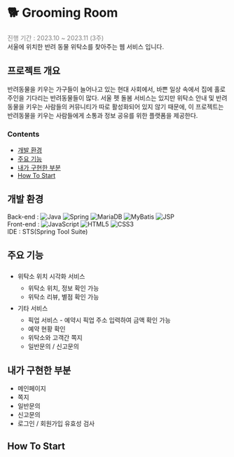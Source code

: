# 🐕 Grooming Room
<span style="color: gray">진행 기간 : 2023.10 ~ 2023.11 (3주)</span><br/>
서울에 위치한 반려 동물 위탁소를 찾아주는 웹 서비스 입니다. 

## 프로젝트 개요 
반려동물을 키우는 가구들이 늘어나고 있는 현대 사회에서, 바쁜 일상 속에서 집에 홀로 주인을 기다리는 반려동물들이 많다.
서울
펫 돌봄 서비스는 있지만 위탁소 안내 및 반려 동물을 키우는 사람들의 커뮤니티가 따로 활성화되어 있지 않기 때문에, 이 프로젝트는 반려동물을 키우는 사람들에게 소통과 정보 공유를 위한 플랫폼을 제공한다.

### Contents
- [개발 환경](#개발-환경)
- [주요 기능](#주요-기능)
- [내가 구현한 부분](#내가-구현한-부분)
- [How To Start](#how-to-start)

## 개발 환경 
Back-end : ![Java](https://img.shields.io/badge/JAVA-JDK%208-%23ED8B00?logo=openjdk&logoColor=%23ED8B00) 
![Spring](https://img.shields.io/badge/Spring-v4.3-%236DB33F?logo=spring&logoColor=%236DB33F)
![MariaDB](https://img.shields.io/badge/MariaDB-v11.2-003545?logo=mariadb&logoColor=003545) 
![MyBatis](https://img.shields.io/badge/MyBatis-%23323330)
![JSP](https://img.shields.io/badge/JSP-%23323330)
<br/>
Front-end : ![JavaScript](https://img.shields.io/badge/JavaScript-%23323330?logo=javascript&logoColor=%23F7DF1E)
![HTML5](https://img.shields.io/badge/HTML5-%23323330?logo=html5&logoColor=#E34F26)
![CSS3](https://img.shields.io/badge/CSS3-%23323330?logo=css3&logoColor=1572B6) 
<br/>
IDE : STS(Spring Tool Suite)<br/>

## 주요 기능  
-  <span style="line-height:33px"> 위탁소 위치 시각화 서비스  </span>
    - 위탁소 위치, 정보 확인 가능
    - 위탁소 리뷰, 별점 확인 가능
-  <span style="line-height:33px">  기타 서비스 </span>
    - 픽업 서비스 - 예약시 픽업 주소 입력하여 금액 확인 가능 
    - 예약 현황 확인 
    - 위탁소와 고객간 쪽지 
    - 일반문의 / 신고문의

## 내가 구현한 부분
- 메인페이지 
- 쪽지
- 일반문의
- 신고문의
- 로그인 / 회원가입 유효성 검사 

## How To Start

